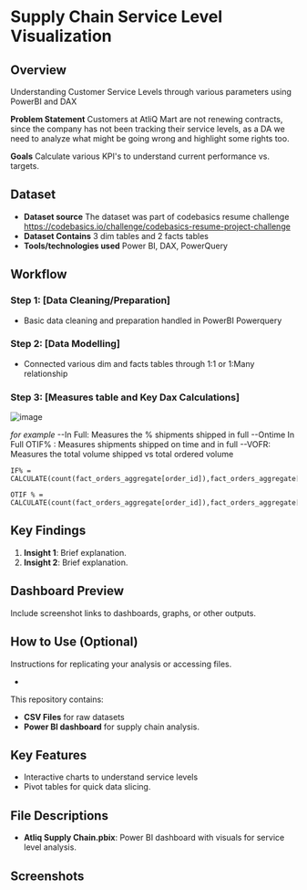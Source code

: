 # Supply Chain Service Level Visualization 

## Overview  
Understanding Customer Service Levels through various parameters using PowerBI and DAX

**Problem Statement** Customers at AtliQ Mart are not renewing contracts, since the company has not been tracking their service levels, as a DA we need to analyze what might be going wrong and highlight some rights too.

**Goals** Calculate various KPI's to understand current performance vs. targets.

## Dataset  
- **Dataset source** The dataset was part of codebasics resume challenge
  https://codebasics.io/challenge/codebasics-resume-project-challenge
- **Dataset Contains** 3 dim tables and 2 facts tables    
-  **Tools/technologies used** Power BI, DAX, PowerQuery 

## Workflow  
### Step 1: [Data Cleaning/Preparation]  
- Basic data cleaning and preparation handled in PowerBI Powerquery  
### Step 2: [Data Modelling]  
- Connected various dim and facts tables through 1:1 or 1:Many relationship
### Step 3: [Measures table and Key Dax Calculations]
![image](https://github.com/user-attachments/assets/beb0587f-d23c-42fd-b062-654ebe4a283e)


*for example*
--In Full: Measures the % shipments shipped in full
--Ontime In Full OTIF% : Measures shipments shipped on time and in full
--VOFR: Measures the total volume shipped vs total ordered volume

```
IF% = CALCULATE(count(fact_orders_aggregate[order_id]),fact_orders_aggregate[in_full]=1)/COUNT(fact_orders_aggregate[order_id])*100
```
```
OTIF % = CALCULATE(count(fact_orders_aggregate[order_id]),fact_orders_aggregate[otif]=1)/COUNT(fact_orders_aggregate[order_id])*100
``` 




## Key Findings  
1. **Insight 1**: Brief explanation.  
2. **Insight 2**: Brief explanation.  

## Dashboard Preview  
Include screenshot links to dashboards, graphs, or other outputs.

## How to Use (Optional)  
Instructions for replicating your analysis or accessing files.

















-

This repository contains:  
- **CSV Files** for raw datasets
- **Power BI dashboard** for supply chain analysis.  

## Key Features  
- Interactive charts to understand service levels  
- Pivot tables for quick data slicing.

## File Descriptions   
- **Atliq Supply Chain.pbix**: Power BI dashboard with visuals for service level analysis.  

## Screenshots  

